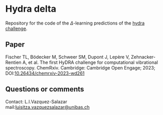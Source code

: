# Hydra delta
Repository for the code of the $\Delta$-learning predictions of the [hydra challenge](https://qmbench.net/challenges/hydra/hydra).

## Paper

Fischer TL, Bödecker M, Schweer SM, Dupont J, Lepère V, Zehnacker-Rentien A, et al. The first HyDRA challenge for computational vibrational spectroscopy. ChemRxiv. Cambridge: Cambridge Open Engage; 2023; DOI:[10.26434/chemrxiv-2023-wd261](https://chemrxiv.org/engage/chemrxiv/article-details/63c93640c8362c971b694cf9)


## Questions or comments

Contact:  L.I.Vazquez-Salazar\
mail:luisitza.vazquezsalazar@unibas.ch
